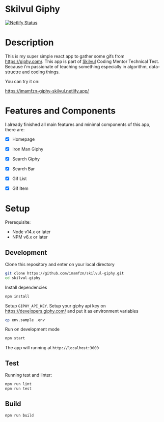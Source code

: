 # Skilvul Giphy

[![Netlify Status](https://api.netlify.com/api/v1/badges/5ac2957f-3a8a-4827-84bc-d5ff83bff339/deploy-status)](https://app.netlify.com/sites/imamfzn-giphy-skilvul/deploys)


# Description

This is my super simple react app to gather some gifs from https://giphy.com/. This app is part of [Skilvul](https://skilvul.com/) Coding Mentor Technical Test. Because i'm passionate of teaching something especially in algorithm, data-structre and coding things.

You can try it on:

https://imamfzn-giphy-skilvul.netlify.app/


# Features and Components

I already finished all main features and minimal components of this app, there are:

- [x] Homepage
- [x] Iron Man Giphy
- [x] Search Giphy
- [x] Search Bar
- [x] Gif List
- [x] Gif Item


# Setup

Prerequisite:
* Node v14.x or later
* NPM v6.x or later

## Development
Clone this repository and enter on your local directory
```bash
git clone https://github.com/imamfzn/skilvul-giphy.git
cd skilvul-giphy

```

Install dependencies
```bash
npm install
```

Setup `GIPHY_API_KEY`. Setup your giphy api key on https://developers.giphy.com/ and put it as environment variables

```bash
cp env.sample .env
```

Run on development mode
```bash
npm start
```
The app will running at `http://localhost:3000`


## Test

Running test and linter:

```bash
npm run lint
npm run test
```

## Build
```bash
npm run build
```
